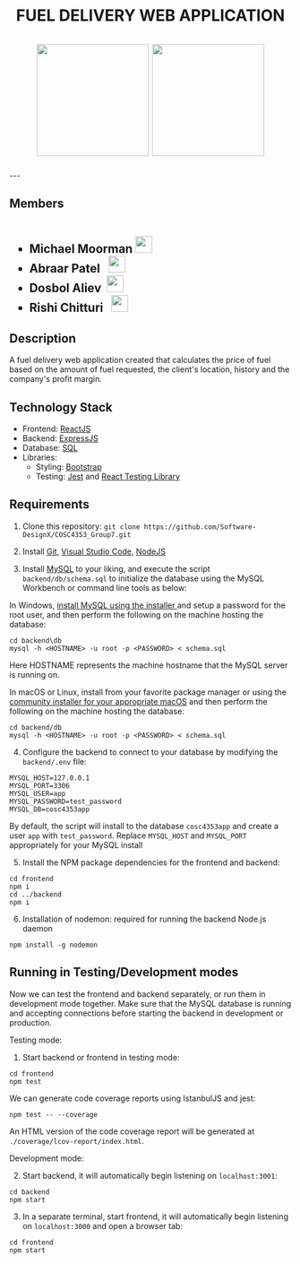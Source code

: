 
 <div id="header" align="center">
  <h1> FUEL DELIVERY WEB APPLICATION
    <br><br>
   <img src="https://media.giphy.com/media/qgQUggAC3Pfv687qPC/giphy.gif" width="200"/>
   <img src="https://media.giphy.com/media/WDJBtnl2cxgReYekEu/giphy.gif", width="200"/>
  </h1>
</div>
---

<h2>Members
  <ul><br>
    <li><b>Michael Moorman <img src="https://media.giphy.com/media/m0dmKBkncVETJv2h0S/giphy.gif" width="30px"/></b></li>
    <li><b>Abraar Patel &nbsp <img src="https://media.giphy.com/media/m0dmKBkncVETJv2h0S/giphy.gif" width="30px"/></b></li>
    <li><b>Dosbol Aliev &nbsp<img src="https://media.giphy.com/media/m0dmKBkncVETJv2h0S/giphy.gif" width="30px"/></b></li>
  <li> <b>Rishi Chitturi &nbsp <img src="https://media.giphy.com/media/m0dmKBkncVETJv2h0S/giphy.gif" width="30px"/></b></li>
  </ul>
  </h2>
  
<h2> Description </h2>
 
 A fuel delivery web application created that calculates the price of fuel based on the amount of fuel requested, the client's location, history and the company's profit margin.


### <h2> Technology Stack</h2>
<ul>
  <li>Frontend:</b> <a href="https://reactjs.org">ReactJS</a></li>
  <li>Backend:</b> <a href="https://expressjs.com">ExpressJS</a></li>
  <li>Database:</b> <a href="https://www.mysql.com">SQL</a></li>
  <li>Libraries:
  <ul>
   <li> Styling: <a href="https://getbootstrap.com/docs/3.4/">Bootstrap</a></li>
   <li> Testing: <a href="https://jestjs.io">Jest</a> and <a href="https://testing-library.com/docs/react-testing-library/intro/">React Testing Library</a></li>
  </ul>
 </ul>
 
 ### <h2> Requirements </h2>
 
 1) Clone this repository: `git clone https://github.com/Software-DesignX/COSC4353_Group7.git`
  
 2) Install <a href="https://git-scm.com/">Git</a>, <a href="https://code.visualstudio.com/download">Visual Studio Code</a>, <a href="https://nodejs.org">NodeJS</a></li>

 3) Install <a href="">MySQL</a> to your liking, and execute the script `backend/db/schema.sql` to initialize the database using the MySQL Workbench or command line tools as below:

  In Windows, <a href="https://dev.mysql.com/downloads/installer/">install MySQL using the installer </a> and setup a password for the root user, and then perform the following on the machine hosting the database:
  ```
  cd backend\db
  mysql -h <HOSTNAME> -u root -p <PASSWORD> < schema.sql
  ```
  Here HOSTNAME represents the machine hostname that the MySQL server is running on.

  In macOS or Linux, install from your favorite package manager or using the <a href="https://dev.mysql.com/downloads/mysql/">community installer for your appropriate macOS</a> and then perform the following on the machine hosting the database:
  ```
  cd backend/db
  mysql -h <HOSTNAME> -u root -p <PASSWORD> < schema.sql
  ```

4) Configure the backend to connect to your database by modifying the `backend/.env` file:

  ```
  MYSQL_HOST=127.0.0.1
  MYSQL_PORT=3306
  MYSQL_USER=app
  MYSQL_PASSWORD=test_password
  MYSQL_DB=cosc4353app
  ```
  By default, the script will install to the database `cosc4353app` and create a user `app` with `test_password`. Replace `MYSQL_HOST` and `MYSQL_PORT` appropriately for your MySQL install

 5) Install the NPM package dependencies for the frontend and backend:
 ```
 cd frontend
 npm i
 cd ../backend
 npm i
 ```
 
 6) Installation of nodemon: required for running the backend Node.js daemon
 
  ```
  npm install -g nodemon
  ```

### <h2> Running in Testing/Development modes </h2>

Now we can test the frontend and backend separately, or run them in development mode together.
Make sure that the MySQL database is running and accepting connections before starting the backend in development or production.

Testing mode:

 1) Start backend or frontend in testing mode:
 ```
 cd frontend
 npm test
 ```

We can generate code coverage reports using IstanbulJS and jest:
```
npm test -- --coverage
```
An HTML version of the code coverage report will be generated at `./coverage/lcov-report/index.html`.

Development mode:

 2) Start backend, it will automatically begin listening on `localhost:3001`:
 ```
 cd backend
 npm start
 ```
 3) In a separate terminal, start frontend, it will automatically begin listening on `localhost:3000` and open a browser tab:
 ```
 cd frontend
 npm start
 ```


 
